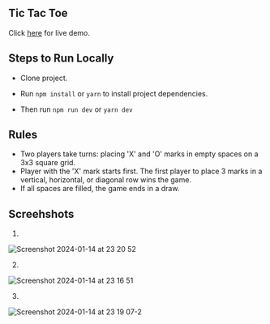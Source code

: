 ## Tic Tac Toe

Click [here](https://tictacapp.vercel.app) for live demo.


## Steps to Run Locally

- Clone project.

- Run `npm install` or `yarn` to install project dependencies.

- Then run `npm run dev` or `yarn dev`



## Rules

- Two players take turns: placing 'X' and 'O' marks in empty spaces on a 3x3 square grid.
- Player with the 'X' mark starts first. The first player to place 3 marks in a vertical, horizontal, or diagonal row wins the game.
- If all spaces are filled, the game ends in a draw.



## Screehshots

1.

![Screenshot 2024-01-14 at 23 20 52](https://github.com/iamNarcisse/tictacapp/assets/43097772/37376ee2-ee30-4be4-bcf7-7db3cbff06e2)

2.

![Screenshot 2024-01-14 at 23 16 51](https://github.com/iamNarcisse/tictacapp/assets/43097772/6044d607-357b-4ea1-9d3d-e40095b0e323)



3.

![Screenshot 2024-01-14 at 23 19 07-2](https://github.com/iamNarcisse/tictacapp/assets/43097772/4c57673d-8c6d-4ecf-89c8-49e307c3ba95)






